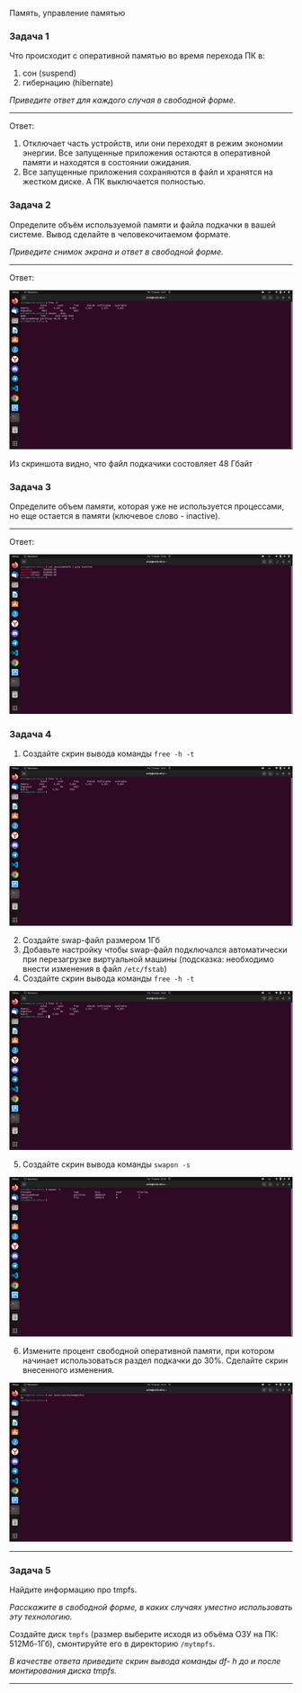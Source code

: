 Память, управление памятью

### Задача 1

Что происходит с оперативной памятью во время перехода ПК в:

1. сон (suspend)
2. гибернацию (hibernate)

*Приведите ответ для каждого случая в свободной форме.*

------

Ответ:


1. Отключает часть устройств, или они переходят в режим экономии энергии. Все запущенные приложения остаются в оперативной памяти и находятся в состоянии ожидания. 
2. Все запущенные приложения сохраняются в файл и хранятся на жестком диске. А ПК выключается полностью.

### 

### Задача 2

Определите объём используемой памяти и файла подкачки в вашей системе. Вывод сделайте в человекочитаемом формате.

*Приведите снимок экрана и ответ в свободной форме.*

------

Ответ: 

![](./images/swap.jpg)

Из скриншота видно, что файл подкачики состовляет 48 Гбайт

### Задача 3

Определите объем памяти, которая уже не используется процессами, но еще остается в памяти (ключевое слово - inactive).

------

Ответ:

![](./images/meminfo.jpg)

### Задача 4

1. Создайте скрин вывода команды `free -h -t`

![](./images/free_h.jpg)

2. Создайте swap-файл размером 1Гб
3. Добавьте настройку чтобы swap-файл подключался автоматически при  перезагрузке виртуальной машины (подсказка: необходимо внести изменения в файл `/etc/fstab`)
4. Создайте скрин вывода команды `free -h -t`

![](./images/free_h_1.jpg)

5. Создайте скрин вывода команды `swapon -s`

![](./images/swapon.jpg)

6. Измените процент свободной оперативной памяти, при котором начинает  использоваться раздел подкачки до 30%. Сделайте скрин внесенного  изменения.

![](./images/swappiness.jpg)

------


### Задача 5

Найдите информацию про tmpfs.

*Расскажите в свободной форме, в каких случаях уместно использовать эту технологию.*

Создайте диск `tmpfs` (размер выберите исходя из объёма ОЗУ на ПК: 512Мб-1Гб), смонтируйте его в директорию `/mytmpfs`.

*В качестве ответа приведите скрин вывода команды df- h до и после монтирования диска tmpfs.*

------
